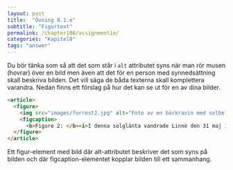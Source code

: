 ```yaml
---
layout: post
title:  "Övning 8.1.e"
subtitle: "Figurtext"
permalink: /chapter108/assignment1e/
categories: "Kapitel8"
tags: "answer"
---
```

Du bör tänka som så att det som står i `alt` attributet syns när man rör musen (hovrar) över en bild men även att det för en person med synnedsättning skall beskriva bilden. Det vill säga de båda texterna skall komplettera varandra. Nedan finns ett förslag på hur det kan se ut för en av dina bilder.

```html
<article>
  <figure>
    <img src="images/forrest2.jpg" alt="Foto av en bäckravin med solbelyst bokskog i Skåne." width="200" height="400">
    <figcaption>
      <b>Figure 2: </b><i>I denna solglänta vandrade Linnè den 31 maj 1749. Enligt hörsägen vilade han på slänten och svalkade sina fötter i bäcken.</i></figcaption>
  </figure>
</article>
```
<figcaption>Ett figur-element med bild där alt-attributet beskriver det som syns på bilden och där figcaption-elementet kopplar bilden till ett sammanhang.</figcaption>
